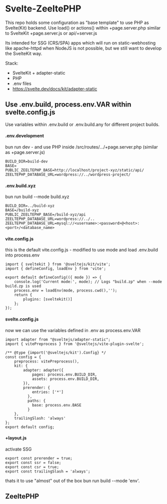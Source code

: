 # Svelte-ZeeltePHP

This repo holds some configuration as "base template" to use PHP as Svelte(Kit) backend.
Use load() or actions() within +page.server.php similar to SvelteKit +page.server.js or api/+server.js

Its intended for SSG (CRS/SPA) apps which will run on static-webhosting like apache-httpd when NodeJS is not possible, but we still want to develop the SvelteKit way. 

Stack:
* SvelteKit + adapter-static
* PHP
* .env files
* https://svelte.dev/docs/kit/adapter-static


## Use .env.build, process.env.VAR within svelte.config.js
Use variables within .env.build or .env.build.any for different project builds.

#### .env.development
bun run dev - and use PHP inside /src/routes/.../+page.server.php (similar as +page.server.js)
```
BUILD_DIR=build-dev
BASE=
PUBLIC_ZEELTEPHP_BASE=http://localhost/project-xyz/static/api/
ZEELTEPHP_DATABASE_URL=wordpress://../wordpress-project/
```

#### .env.build.xyz
bun run build --mode build.xyz
```
BUILD_DIR=../build-xyz
BASE=/build-xyz
PUBLIC_ZEELTEPHP_BASE=/build-xyz/api
ZEELTEPHP_DATABASE_URL=wordpress://../..
ZEELTEPHP_DATABASE_URL=mysql://<username>:<password>@<host>:<port>/<database_name>
```


#### vite.config.js
this is the default vite.config.js - modified to use mode and load .env.build into process.env
```
import { sveltekit } from '@sveltejs/kit/vite';
import { defineConfig, loadEnv } from 'vite';

export default defineConfig(({ mode }) => {
	console.log('Current mode:', mode); // Logs "build.zp" when --mode build.zp is used
	process.env = loadEnv(mode, process.cwd(),'');
	return {
		plugins: [sveltekit()]
	};
});
```

#### svelte.config.js
now we can use the variables defined in .env as process.env.VAR
```
import adapter from "@sveltejs/adapter-static";
import { vitePreprocess } from '@sveltejs/vite-plugin-svelte';

/** @type {import('@sveltejs/kit').Config} */
const config = {
	preprocess: vitePreprocess(),
	kit: {
		adapter: adapter({
			pages: process.env.BUILD_DIR,
			assets: process.env.BUILD_DIR,
		}),
		prerender: {
			entries: ['*']
		  },
		  paths: {
			base: process.env.BASE
		  }
	},
	trailingSlash: 'always'
};
export default config;
```

#### +layout.js
activate SSG 
```
export const prerender = true;
export const ssr = false;
export const csr = true;
export const trailingSlash = 'always';
```

thats it to use "almost" out of the box bun run build --mode 'env'.


## ZeeltePHP